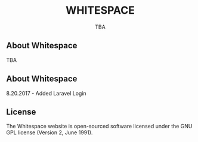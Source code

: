 <h1 align="center">WHITESPACE</h1>

<p align="center">
TBA
</p>

## About Whitespace

TBA

## About Whitespace

8.20.2017 - Added Laravel Login

## License

The Whitespace website is open-sourced software licensed under the GNU GPL license (Version 2, June 1991).
